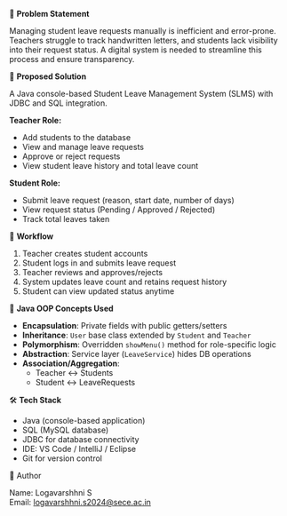 📌 **Problem Statement**

Managing student leave requests manually is inefficient and error-prone. Teachers struggle to track handwritten letters, and students lack visibility into their request status. A digital system is needed to streamline this process and ensure transparency.


📌 **Proposed Solution**

A Java console-based Student Leave Management System (SLMS) with JDBC and SQL integration.

**Teacher Role:**
- Add students to the database  
- View and manage leave requests  
- Approve or reject requests  
- View student leave history and total leave count  

**Student Role:**
- Submit leave request (reason, start date, number of days)  
- View request status (Pending / Approved / Rejected)  
- Track total leaves taken  


📌 **Workflow**

1. Teacher creates student accounts  
2. Student logs in and submits leave request  
3. Teacher reviews and approves/rejects  
4. System updates leave count and retains request history  
5. Student can view updated status anytime  


📌 **Java OOP Concepts Used**

- **Encapsulation**: Private fields with public getters/setters  
- **Inheritance**: `User` base class extended by `Student` and `Teacher`  
- **Polymorphism**: Overridden `showMenu()` method for role-specific logic  
- **Abstraction**: Service layer (`LeaveService`) hides DB operations  
- **Association/Aggregation**:  
  - Teacher ↔ Students  
  - Student ↔ LeaveRequests  


🛠 **Tech Stack**

- Java (console-based application)  
- SQL (MySQL database)  
- JDBC for database connectivity  
- IDE: VS Code / IntelliJ / Eclipse  
- Git for version control  


👤 Author

Name: Logavarshhni S  
Email: logavarshhni.s2024@sece.ac.in  


